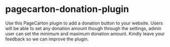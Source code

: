 # pagecarton-donation-plugin
Use this PageCarton plugin to add a donation button to your website. Users will be able to set any donation amount though through the settings, admin user can set the minimum and maximum donation amount. Kindly leave your feedback so we can improve the plugin.
